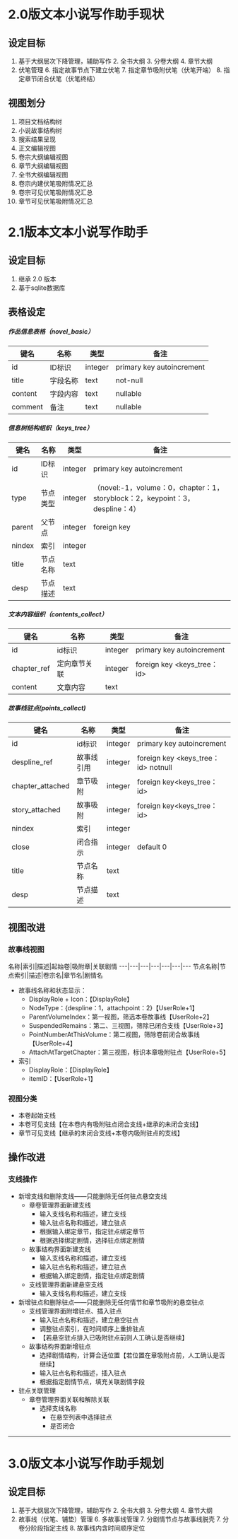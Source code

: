 # 2.0版文本小说写作助手现状
## 设定目标
1. 基于大纲层次下降管理，辅助写作
	2. 全书大纲
	3. 分卷大纲
	4. 章节大纲
5. 伏笔管理
	6. 指定故事节点下建立伏笔
	7. 指定章节吸附伏笔（伏笔开端）
	8. 指定章节闭合伏笔（伏笔终结）

## 视图划分
1. 项目文档结构树
2. 小说故事结构树
3. 搜索结果呈现
4. 正文编辑视图
5. 卷宗大纲编辑视图
6. 章节大纲编辑视图
7. 全书大纲编辑视图
8. 卷宗内建伏笔吸附情况汇总
9. 卷宗可见伏笔吸附情况汇总
10. 章节可见伏笔吸附情况汇总

# 2.1版本文本小说写作助手
## 设定目标
1. 继承 2.0 版本
2. 基于sqlite数据库

## 表格设定
##### 作品信息表格（novel_basic）
键名| 名称 | 类型 | 备注
---|---|----|----
id | ID标识 | integer | primary key autoincrement
title | 字段名称 | text | not-null
content| 字段内容|text|nullable
comment|备注|text|nullable

##### 信息树结构组织（keys_tree）
键名| 名称 | 类型 | 备注
---|---|----|----
id| ID标识|integer|primary key autoincrement
type|节点类型|integer|（novel:-1，volume：0，chapter：1，storyblock：2，keypoint：3，despline：4）
parent|父节点|integer|foreign key <id>
nindex|索引|integer|
title|节点名称|text|
desp|节点描述|text

##### 文本内容组织（contents_collect）
键名| 名称 | 类型 | 备注
---|---|----|----
id| id标识|integer|primary key autoincrement
chapter_ref| 定向章节关联|integer|foreign key <keys_tree：id>
content|文章内容|text

##### 故事线驻点(points_collect)
键名| 名称 | 类型 | 备注
---|---|----|----
id|id标识|integer|primary key autoincrement
despline_ref| 故事线引用| integer|foreign key <keys_tree：id> notnull
chapter_attached|章节吸附|integer|foreign key<keys_tree：id>
story_attached|故事吸附|integer|foreign key<keys_tree：id>
nindex|索引|integer
close|闭合指示|integer|default 0
title|节点名称|text
desp|节点描述|text
 
## 视图改进
### 故事线视图
名称|索引|描述|起始卷|吸附章|关联剧情
---|---|---|---|---|---|---
节点名称|节点索引|描述|卷宗名|章节名|剧情名
* 故事线名称和状态显示：
	* DisplayRole + Icon：【DisplayRole】
	* NodeType：{despline：1，attachpoint：2}【UserRole+1】
	* ParentVolumeIndex：第一视图，筛选本卷故事线【UserRole+2】
	* SuspendedRemains：第二、三视图，筛除已闭合支线【UserRole+3】
	* PointNumberAtThisVolume：第二视图，筛除卷前闭合故事线【UserRole+4】
	* AttachAtTargetChapter：第三视图，标识本章吸附驻点【UserRole+5】
* 索引
	* DisplayRole：【DisplayRole】
	* itemID：【UserRole+1】
	
### 视图分类
* 本卷起始支线
* 本卷可见支线【在本卷内有吸附驻点闭合支线+继承的未闭合支线】
* 章节可见支线【继承的未闭合支线+本卷内吸附驻点的支线】

## 操作改进
### 支线操作
* 新增支线和删除支线——只能删除无任何驻点悬空支线
	* 章卷管理界面新建支线
		* 输入支线名称和描述，建立支线
		* 输入驻点名称和描述，建立驻点
		* 根据输入绑定章节，指定驻点绑定章节
		* 根据选择绑定剧情，选择驻点绑定剧情
	* 故事结构界面新建支线
		* 输入支线名称和描述，建立支线
		* 输入驻点名称和描述，建立驻点
		* 根据输入绑定剧情，指定驻点绑定剧情
	* 支线管理界面新建悬空支线
		* 输入支线名称和描述，建立支线
* 新增驻点和删除驻点——只能删除无任何情节和章节吸附的悬空驻点
	* 支线管理界面附增驻点、插入驻点
		* 输入驻点名称和描述，建立悬空驻点
		* 调整驻点索引，在时间顺序上重排驻点
		* 【若悬空驻点排入已吸附驻点前则人工确认是否继续】
	* 故事结构界面新增驻点
		* 选择剧情结构，计算合适位置【若位置在章吸附点前，人工确认是否继续】
		* 输入驻点名称和描述，插入驻点
		* 根据指定剧情节点，填充关联剧情字段
* 驻点关联管理
	* 章卷管理界面关联和解除关联
		* 选择支线名称
			* 在悬空列表中选择驻点
			* 是否闭合

-----------------------------------------------
# 3.0版文本小说写作助手规划
## 设定目标
1. 基于大纲层次下降管理，辅助写作
	2. 全书大纲
	3. 分卷大纲
	4. 章节大纲
5. 故事线（伏笔、铺垫）管理
	6. 多故事线管理
	7. 分剧情节点与故事线脱壳
	7. 分卷分阶段指定主线
	8. 故事线内含时间顺序定位
